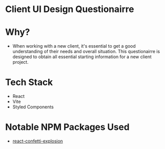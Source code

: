 # Client UI Design Questionairre

# Why?
- When working with a new client, it's essential to get a good understanding of their needs and overall situation. This questionairre is designed to obtain all essential starting information for a new client project.

# Tech Stack
- React
- Vite
- Styled Components

# Notable NPM Packages Used
- [react-confetti-explosion](https://www.npmjs.com/package/react-confetti-explosion)

